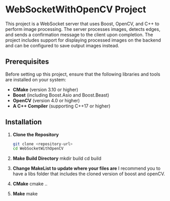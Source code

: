 # WebSocketWithOpenCV Project

This project is a WebSocket server that uses Boost, OpenCV, and C++ to perform image processing. The server processes images, detects edges, and sends a confirmation message to the client upon completion. The project includes support for displaying processed images on the backend and can be configured to save output images instead.

## Prerequisites

Before setting up this project, ensure that the following libraries and tools are installed on your system:

- **CMake** (version 3.10 or higher)
- **Boost** (including Boost.Asio and Boost.Beast)
- **OpenCV** (version 4.0 or higher)
- **A C++ Compiler** (supporting C++17 or higher)

## Installation

1. **Clone the Repository**
   ```bash
   git clone <repository-url>
   cd WebSocketWithOpenCV

2. **Make Build Directory**
mkdir build
cd build

3. **Change MakeList to update where your files are**
I recommend you to have a libs folder that includes the cloned version of boost and openCV.

4. **CMake**
cmake ..

5. **Make**
make





